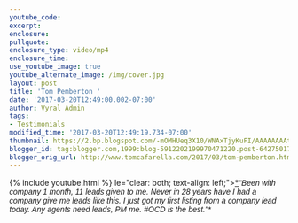 ```yaml
---
youtube_code: 
excerpt:
enclosure:
pullquote:
enclosure_type: video/mp4
enclosure_time:
use_youtube_image: true
youtube_alternate_image: /img/cover.jpg
layout: post
title: 'Tom Pemberton '
date: '2017-03-20T12:49:00.002-07:00'
author: Vyral Admin
tags:
- Testimonials
modified_time: '2017-03-20T12:49:19.734-07:00'
thumbnail: https://2.bp.blogspot.com/-mOMHUeq3X10/WNAxTjyKuFI/AAAAAAAAt1I/JazInKcNtwM5YikyOu3pRfNTPiLIbkY1gCEw/s72-c/TPemberton.jpg
blogger_id: tag:blogger.com,1999:blog-5912202199970471220.post-6427501789992435309
blogger_orig_url: http://www.tomcafarella.com/2017/03/tom-pemberton.html
---
```

{% include youtube.html %}
le="clear: both; text-align: left;">[*](https://2.bp.blogspot.com/-mOMHUeq3X10/WNAxTjyKuFI/AAAAAAAAt1I/JazInKcNtwM5YikyOu3pRfNTPiLIbkY1gCEw/s1600/TPemberton.jpg)<i><span style="font-size: normal;"><span style="font-family: &quot;arial&quot; , &quot;helvetica&quot; , sans-serif;">"Been with company 1 month, 11 leads given to me. Never i<span style="font-family: &quot;arial&quot; , &quot;helvetica&quot; , sans-serif;">n 28 years have I had a company give me leads like this. I just got my first listing from a company lead today. Any agents need leads, PM me. #OCD is the best."* 